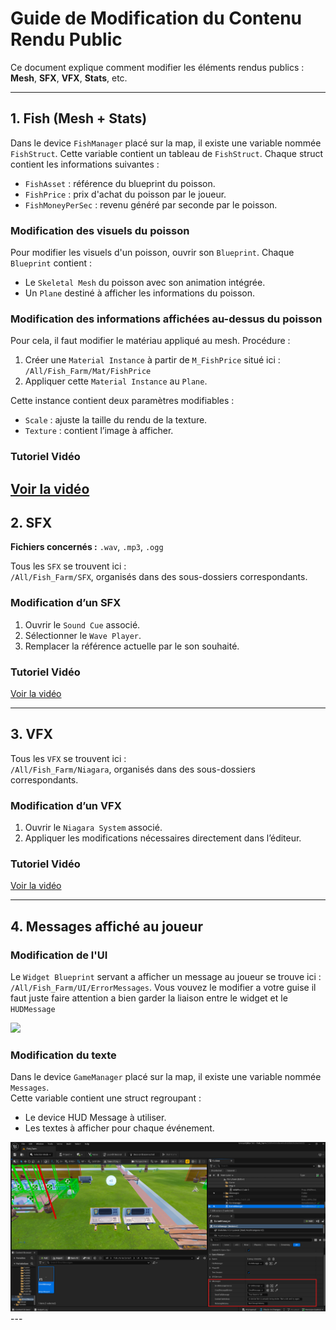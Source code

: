 # Guide de Modification du Contenu Rendu Public

Ce document explique comment modifier les éléments rendus publics : **Mesh**, **SFX**, **VFX**, **Stats**, etc.

---

## 1. Fish (Mesh + Stats)

Dans le device `FishManager` placé sur la map, il existe une variable nommée `FishStruct`. Cette variable contient un tableau de `FishStruct`. Chaque struct contient les informations suivantes :

- `FishAsset` : référence du blueprint du poisson.
- `FishPrice` : prix d'achat du poisson par le joueur.
- `FishMoneyPerSec` : revenu généré par seconde par le poisson.

### Modification des visuels du poisson

Pour modifier les visuels d'un poisson, ouvrir son `Blueprint`. Chaque `Blueprint` contient :

- Le `Skeletal Mesh` du poisson avec son animation intégrée.
- Un `Plane` destiné à afficher les informations du poisson.

### Modification des informations affichées au-dessus du poisson

Pour cela, il faut modifier le matériau appliqué au mesh. Procédure :

1. Créer une `Material Instance` à partir de `M_FishPrice` situé ici :  
   `/All/Fish_Farm/Mat/FishPrice`
2. Appliquer cette `Material Instance` au `Plane`.

Cette instance contient deux paramètres modifiables :

- `Scale` : ajuste la taille du rendu de la texture.
- `Texture` : contient l’image à afficher.

### Tutoriel Vidéo

## [Voir la vidéo](https://youtu.be/DpXQTje8czQ)

## 2. SFX

**Fichiers concernés :** `.wav`, `.mp3`, `.ogg`

Tous les `SFX` se trouvent ici :  
`/All/Fish_Farm/SFX`, organisés dans des sous-dossiers correspondants.

### Modification d’un SFX

1. Ouvrir le `Sound Cue` associé.
2. Sélectionner le `Wave Player`.
3. Remplacer la référence actuelle par le son souhaité.

### Tutoriel Vidéo

[Voir la vidéo](https://youtu.be/Zt_JzsAM8XE)

---

## 3. VFX

Tous les `VFX` se trouvent ici :  
`/All/Fish_Farm/Niagara`, organisés dans des sous-dossiers correspondants.

### Modification d’un VFX

1. Ouvrir le `Niagara System` associé.
2. Appliquer les modifications nécessaires directement dans l’éditeur.

### Tutoriel Vidéo

[Voir la vidéo](https://youtu.be/Oh0djJffbpM)

---

## 4. Messages affiché au joueur

### Modification de l'UI

Le `Widget Blueprint` servant a afficher un message au joueur se trouve ici : `/All/Fish_Farm/UI/ErrorMessages`. Vous vouvez le modifier a votre guise il faut juste faire attention a bien garder la liaison entre le widget et le `HUDMessage`

<img src="./Videos/UIModif.gif" loop style="max-width: 100%; height: auto;">
</img>

### Modification du texte

Dans le device `GameManager` placé sur la map, il existe une variable nommée `Messages`.  
Cette variable contient une struct regroupant :

- Le device HUD Message à utiliser.
- Les textes à afficher pour chaque événement.

<img src="./Videos/MessageModif.png" style="max-width: 100%; height: auto;">
</img>
---
